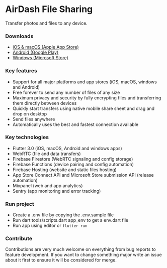 # AirDash File Sharing

Transfer photos and files to any device.

### Downloads
- [iOS & macOS (Apple App Store)](https://apps.apple.com/se/app/airdash-file-sharing/id1596599922)
- [Android (Google Play)](https://play.google.com/store/apps/details?id=io.flown.airdash)
- [Windows (Microsoft Store)](https://apps.microsoft.com/store/detail/airdash/9NL9K7CSG30T)

### Key features
- Support for all major platforms and app stores (iOS, macOS, windows and Android)
- Free forever to send any number of files of any size
- Maximum privacy and security by fully encrypting files and transferring them directly between devices
- Quickly start transfers using native mobile share sheet and drag and drop on desktop
- Send files anywhere
- Automatically uses the best and fastest connection available

### Key technologies
- Flutter 3.0 (iOS, macOS, Android and windows apps)
- WebRTC (file and data transfers)
- Firebase Firestore (WebRTC signaling and config storage)
- Firebase Functions (device pairing and config automation)
- Firebase Hosting (website and static files hosting)
- App Store Connect API and Microsoft Store submission API (release automation)
- Mixpanel (web and app analytics)
- Sentry (app monitoring and error tracking)

### Run project
- Create a .env file by copying the .env.sample file
- Run dart tools/scripts.dart app_env to get a env.dart file
- Run app using editor or `flutter run`

### Contribute
Contributions are very much welcome on everything from bug reports to feature development. If you
want to change something major write an issue about it first to ensure it will be considered for
merge.
